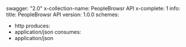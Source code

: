 swagger: "2.0"
x-collection-name: PeopleBrowsr API
x-complete: 1
info:
  title: PeopleBrowsr API
  version: 1.0.0
schemes:
- http
produces:
- application/json
consumes:
- application/json
